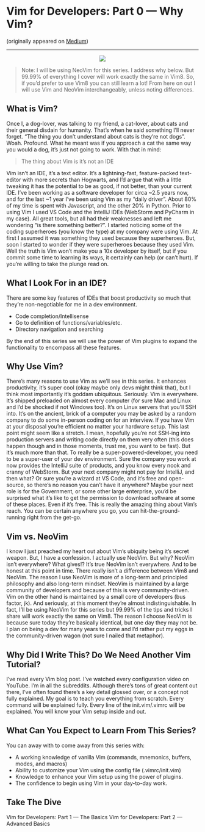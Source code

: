 # Vim for Developers: Part 0 — Why Vim?
(originally appeared on [Medium](https://levelup.gitconnected.com/vim-for-developers-part-0-why-vim-95e68dc5d3a1))

---

<p align="center">
  <img src="https://miro.medium.com/max/1024/1*5xyiEYh7sxvjVcZkVJawGg.gif" />
</p>

>Note: I will be using NeoVim for this series. I address why below. But 99.99% of everything I cover will work exactly the same in Vim8. So, if you’d prefer to use Vim8 you can still learn a lot! From here on out I will use Vim and NeoVim interchangeably, unless noting differences.

## What is Vim?
Once I, a dog-lover, was talking to my friend, a cat-lover, about cats and their general disdain for humanity. That’s when he said something I’ll never forget. “The thing you don’t understand about cats is they’re not dogs”. Woah. Profound. What he meant was if you approach a cat the same way you would a dog, it’s just not going to work. With that in mind:
>The thing about Vim is it’s not an IDE

Vim isn’t an IDE, it’s a text editor. It’s a lightning-fast, feature-packed text-editor with more secrets than Hogwarts, and I’d argue that with a little tweaking it has the potential to be as good, if not better, than your current IDE.
I’ve been working as a software developer for circa ~2.5 years now, and for the last ~1 year I’ve been using Vim as my “daily driver”. About 80% of my time is spent with Javascript, and the other 20% in Python. Prior to using Vim I used VS Code and the IntelliJ IDEs (WebStorm and PyCharm in my case). All great tools, but all had their weaknesses and left me wondering “is there something better?”.
I started noticing some of the coding superheroes (you know the type) at my company were using Vim. At first I assumed it was something they used because they superheroes. But, soon I started to wonder if they were superheroes because they used Vim. Well the truth is Vim won’t make you a 10x developer by itself, but if you commit some time to learning its ways, it certainly can help (or can’t hurt). If you’re willing to take the plunge read on.

## What I Look For in an IDE?
There are some key features of IDEs that boost productivity so much that they’re non-negotiable for me in a dev environment.
- Code completion/Intellisense
- Go to definition of functions/variables/etc.
- Directory navigation and searching

By the end of this series we will use the power of Vim plugins to expand the functionality to encompass all these features.

## Why Use Vim?
There’s many reasons to use Vim as we’ll see in this series. It enhances productivity, it’s super cool (okay maybe only devs might think that), but I think most importantly it’s goddam ubiquitous. Seriously. Vim is everywhere. It’s shipped preloaded on almost every computer (for sure Mac and Linux and I’d be shocked if not Windows too). It’s on Linux servers that you’ll SSH into. It’s on the ancient, brick of a computer you may be asked by a random company to do some in-person coding on for an interview. If you have Vim at your disposal you’re efficient no matter your hardware setup.
This last point might seem like a stretch. I mean, hopefully you’re not SSH-ing into production servers and writing code directly on them very often (this does happen though and in those moments, trust me, you want to be fast). But it’s much more than that. To really be a super-powered-developer, you need to be a super-user of your dev environment. Sure the company you work at now provides the IntelliJ suite of products, and you know every nook and cranny of WebStorm. But your next company might not pay for IntelliJ, and then what? Or sure you’re a wizard at VS Code, and it’s free and open-source, so there’s no reason you can’t have it anywhere? Maybe your next role is for the Government, or some other large enterprise, you’d be surprised what it’s like to get the permission to download software at some of these places. Even if it’s free.
This is really the amazing thing about Vim’s reach. You can be certain anywhere you go, you can hit-the-ground-running right from the get-go.

## Vim vs. NeoVim
I know I just preached my heart out about Vim’s ubiquity being it’s secret weapon. But, I have a confession. I actually use NeoVim.
But why? NeoVim isn’t everywhere? What gives!?
It’s true NeoVim isn’t everywhere. And to be honest at this point in time. There really isn’t a difference between Vim8 and NeoVim. The reason I use NeoVim is more of a long-term and principled philosophy and also long-term mindset. NeoVim is maintained by a large community of developers and because of this is very community-driven. Vim on the other hand is maintained by a small core of developers (bus factor, jk). And seriously, at this moment they’re almost indistinguishable. In fact, I’ll be using NeoVim for this series but 99.99% of the tips and tricks I share will work exactly the same on Vim8.
The reason I choose NeoVim is because sure today they’re basically identical, but one day they may not be. I plan on being a dev for many years to come and I’d rather put my eggs in the community-driven wagon (not sure I nailed that metaphor).

## Why Did I Write This? Do We Need Another Vim Tutorial?
I’ve read every Vim blog post. I’ve watched every configuration video on YouTube. I’m in all the subreddits. Although there’s tons of great content out there, I’ve often found there’s a key detail glossed over, or a concept not fully explained. My goal is to teach you everything from scratch. Every command will be explained fully. Every line of the init.vim/.vimrc will be explained. You will know your Vim setup inside and out.

## What Can You Expect to Learn From This Series?
You can away with to come away from this series with:
- A working knowledge of vanilla Vim (commands, mnemonics, buffers, modes, and macros)
- Ability to customize your Vim using the config file (.vimrc/init.vim)
- Knowledge to enhance your Vim setup using the power of plugins.
- The confidence to begin using Vim in your day-to-day work.

## Take The Dive
Vim for Developers: Part 1 — The Basics
Vim for Developers: Part 2 — Advanced Basics